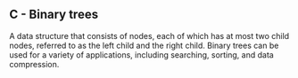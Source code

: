 ## C - Binary trees

A data structure that consists of nodes, each of which has at most two child nodes, referred to as the left child and the right child.
Binary trees can be used for a variety of applications, including searching, sorting, and data compression. 
